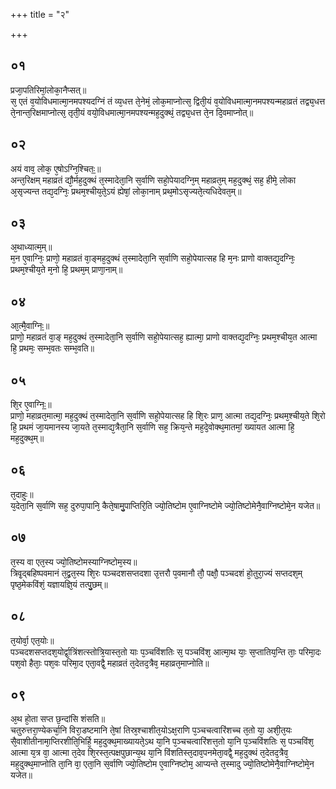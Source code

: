 +++
title = "२"

+++
## ०१
प्रजा᳘पतिरिमां᳘लोका᳘नैप्सत्॥  
स᳘ एतं व᳘योविधमात्मा᳘नमपश्यदग्निं तं व्य᳘धत्त ते᳘नेमं᳘ लोक᳘माप्नोत्स᳘ द्विती᳘यं व᳘योविधमात्मा᳘नमपश्यन्महाव्रतं तद्व्य᳘धत्त ते᳘नान्त᳘रिक्षमाप्नोत्स᳘ तृती᳘यं वयो᳘विधमात्मा᳘नमपश्यन्मह᳘दुक्थं᳘ तद्व्य᳘धत्त ते᳘न दि᳘वमाप्नोत्॥  
## ०२
अयं वाव᳘ लोक᳘ ए᳘षोऽग्नि᳘श्चितः᳟॥  
अन्त᳘रिक्षम् महाव्रतं द्यौ᳘र्मह᳘दुक्थं त᳘स्मादेता᳘नि स᳘र्वाणि सहो᳘पेयादग्नि᳘म् महाव्रत᳘म् मह᳘दुक्थं᳘ सह᳘ हीमे᳘ लोका अ᳘सृज्यन्त तद्य᳘दग्निः᳘ प्रथम᳘श्चीय᳘ते᳘ऽयं ह्येषां᳘ लोका᳘नाम् प्रथ᳘मोऽसृज्यते᳘त्यधिदेवत᳘म्॥  
## ०३
अ᳘थाध्यात्म᳘म्॥  
म᳘न ए᳘वाग्निः᳘ प्राणो᳘ महाव्रतं वा᳘ङ्मह᳘दुक्थं त᳘स्मादेता᳘नि स᳘र्वाणि सहो᳘पेयात्सह हि म᳘नः प्राणो वाक्तद्य᳘दग्निः᳘ प्रथम᳘श्चीय᳘ते म᳘नो हि᳘ प्रथम᳘म् प्राणा᳘नाम्॥  
## ०४
आ᳘त्मै᳘वाग्निः᳟॥  
प्राणो᳘ महाव्रतं वा᳘ङ् मह᳘दुक्थं त᳘स्मादेता᳘नि स᳘र्वाणि सहो᳘पेयात्सह᳘ ह्यात्मा᳘ प्राणो वाक्तद्य᳘दग्निः᳘ प्रथम᳘श्चीय᳘त आत्मा हि᳘ प्रथमः᳘ सम्भ᳘वतः सम्भ᳘वति॥  
## ०५
शि᳘र ए᳘वाग्निः᳟॥  
प्राणो᳘ महाव्रत᳘मात्मा᳘ मह᳘दुक्थं त᳘स्मादेता᳘नि स᳘र्वाणि सहो᳘पेयात्सह हि शि᳘रः प्राण᳘ आत्मा तद्य᳘दग्निः᳘ प्रथम᳘श्चीय᳘ते शि᳘रो हि᳘ प्रथमं जा᳘यमानस्य जा᳘यते त᳘स्माद्य᳘त्रैता᳘नि स᳘र्वाणि सह᳘ क्रिय᳘न्ते मह᳘दे᳘वोक्थ᳘मातमां᳘ ख्यायत आत्मा हि᳘ मह᳘दुक्थ᳘म्॥  
## ०६
त᳘दाहुः॥  
य᳘देता᳘नि स᳘र्वाणि सह᳘ दुरुपा᳘पानि᳘ कैते᳘षामु᳘पाप्तिरि᳘ति ज्यो᳘तिष्टोम ए᳘वाग्निष्टोमे ज्यो᳘तिष्टोमेनै᳘वाग्निष्टोमे᳘न यजेत॥  
## ०७
त᳘स्य वा एत᳘स्य ज्यो᳘तिष्टोमस्याग्निष्टोम᳘स्य॥  
त्रिवृ᳘द्बहिष्पवमानं त᳘द्व्रत᳘स्य शि᳘रः पञ्चदशसप्तदशा उ᳘त्तरौ प᳘वमानौ तौ᳘ पक्षौ᳘ पञ्चदशं हो᳘तुरा᳘ज्यं सप्तदश᳘म् पृष्ठ᳘मेकविंशं᳘ यज्ञायज्ञि᳘यं तत्पु᳘छम्॥  
## ०८
त᳘योर्वा᳘ एत᳘योः॥  
पञ्चदशसप्तदश᳘योर्द्वा᳘त्रिंशत्स्तोत्रि᳘यास्त᳘तो याः प᳘ञ्चविंशतिः स᳘ पञ्चविंश᳘ आत्मा᳘थ याः᳘ स᳘प्तातिय᳘न्ति ताः᳘ परिमा᳘दः पश᳘वो हैताः᳘ पश᳘वः परिमा᳘द एता᳘वद्वै᳘ महाव्रतं त᳘देतद᳘त्रैव᳘ महाव्रत᳘माप्नोति॥  
## ०९
अ᳘थ हो᳘ता सप्त छ᳘न्दांसि शंसति॥  
चतुरुत्तरा᳘ण्येकर्चा᳘नि विरा᳘डष्टमानि ते᳘षां तिस्र᳘श्चाशीत᳘योऽक्ष᳘राणि प᳘ञ्चचत्वारिंशच्च त᳘तो या᳘ अशी᳘त᳘यः सै᳘वाशीतीनामा᳘प्तिरशीति᳘भिर्हि᳘ मह᳘दुक्थ᳘माख्यायते᳘ऽथ या᳘नि प᳘ञ्चचत्वारिंशत्त᳘तो या᳘नि प᳘ञ्चविंशतिः स᳘ पञ्चविंश᳘ आत्मा य᳘त्र वा᳘ आत्मा त᳘देव शि᳘रस्त᳘त्पक्षपुछान्य᳘थ या᳘नि विंशतिस्त᳘दाव᳘पनमेता᳘वद्वै᳘ मह᳘दुक्थं त᳘देतद᳘त्रैव᳘ मह᳘दुक्थ᳘माप्नोति ता᳘नि वा᳘ एता᳘नि स᳘र्वाणि ज्यो᳘तिष्टोम ए᳘वाग्निष्टोम᳘ आप्यन्ते त᳘स्मादु ज्यो᳘तिष्टोमेनै᳘वाग्निष्टोमे᳘न यजेत॥  